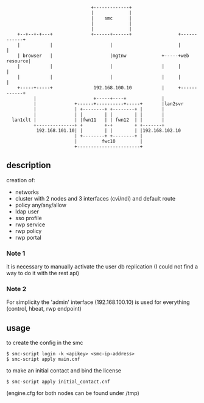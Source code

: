
  
  
                                   +-------------+
                                   |             |
                                   |    smc      |
                                   |             |
                                   |             |
        +--+--+-+---+              +------+------+                 +------------+
        |           |                     |                        |            |
        | browser   |                     |mgtnw             +-----+web resource|
        |           |                     |                  |     |            |
        |           |                     |                  |     |            |
        +-----+-----+               192.168.100.10           |     +------------+
              |                     +-----+----+             |
              |              +------+----------+-----+       |lan2svr
              |              | +--------+ +--------+ |       |
              |              | |        | |        | |       |
      lan1clt |              | |fwn11   | | fwn12  | |       |
              +--------------+ +        +-+        + +-------+
               192.168.101.10| |        | |        | |192.168.102.10
                             | +--------+ +--------+ |
                             |         fwc10         |
                             +-----------------------+


## description

creation of:

- networks
- cluster with 2 nodes and 3 interfaces (cvi/ndi) and default route
- policy any/any/allow
- ldap user
- sso profile
- rwp service
- rwp policy
- rwp portal

### Note 1

it is necessary to manually activate the user db replication
(I could not find a way to do it with the rest api)

### Note 2

For simplicity the 'admin' interface (192.168.100.10) is used for
everything (control, hbeat, rwp endpoint)

## usage

to create the config in the smc

    $ smc-script login -k <apikey> <smc-ip-address>
    $ smc-script apply main.cnf

to make an initial contact and bind the license

    $ smc-script apply initial_contact.cnf

(engine.cfg for both nodes can be found under /tmp)
